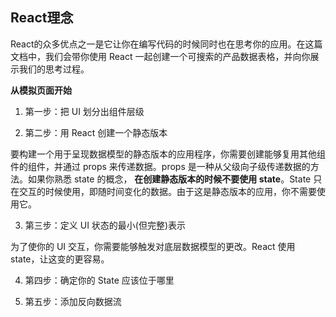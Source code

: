## React理念
React的众多优点之一是它让你在编写代码的时候同时也在思考你的应用。在这篇文档中，我们会带你使用 React 一起创建一个可搜索的产品数据表格，并向你展示我们的思考过程。  

**从模拟页面开始**



1. 第一步：把 UI 划分出组件层级

2. 第二步：用 React 创建一个静态版本

要构建一个用于呈现数据模型的静态版本的应用程序，你需要创建能够复用其他组件的组件，并通过 props 来传递数据。props 是一种从父级向子级传递数据的方法。如果你熟悉 state 的概念， **在创建静态版本的时候不要使用 state**。State 只在交互的时候使用，即随时间变化的数据。由于这是静态版本的应用，你不需要使用它。

3. 第三步：定义 UI 状态的最小(但完整)表示

为了使你的 UI 交互，你需要能够触发对底层数据模型的更改。React 使用 state，让这变的更容易。

4. 第四步：确定你的 State 应该位于哪里

5. 第五步：添加反向数据流


